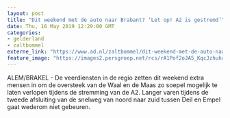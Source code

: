 ```yaml
---
layout: post
title: "Dit weekend met de auto naar Brabant? ‘Let op! A2 is gestremd’"
date: Thu, 16 May 2019 12:29:00 GMT
categories: 
- gelderland 
- zaltbommel 
externe_link: "https://www.ad.nl/zaltbommel/dit-weekend-met-de-auto-naar-brabant-let-op-a2-is-gestremd~ad2b1d6d/"
feature_image: "https://images2.persgroep.net/rcs/rA1Pof2oJA5_KqcJzhuha3b2N70/diocontent/148237810/_fitwidth/400/?appId=21791a8992982cd8da851550a453bd7f&quality=0.7"
---
```


ALEM/BRAKEL - De veerdiensten in de regio zetten dit weekend extra mensen in om de oversteek van de Waal en de Maas zo soepel mogelijk te laten verlopen tijdens de stremming van de A2. Langer varen tijdens de tweede afsluiting van de snelweg van noord naar zuid tussen Deil en Empel gaat wederom niet gebeuren.
